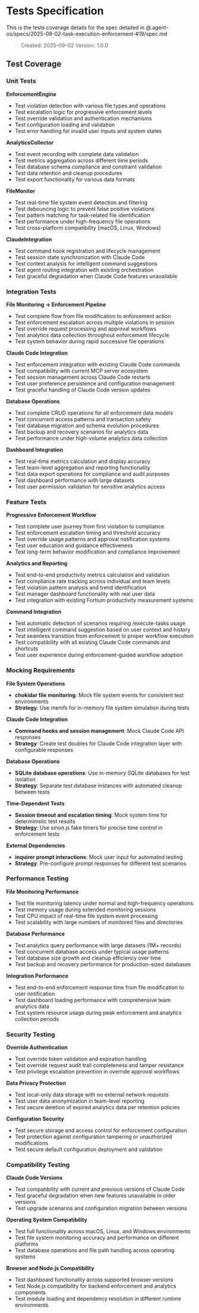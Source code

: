 # Tests Specification

This is the tests coverage details for the spec detailed in @.agent-os/specs/2025-09-02-task-execution-enforcement-#19/spec.md

> Created: 2025-09-02
> Version: 1.0.0

## Test Coverage

### Unit Tests

**EnforcementEngine**
- Test violation detection with various file types and operations
- Test escalation logic for progressive enforcement levels
- Test override validation and authentication mechanisms
- Test configuration loading and validation
- Test error handling for invalid user inputs and system states

**AnalyticsCollector**
- Test event recording with complete data validation
- Test metrics aggregation across different time periods
- Test database schema compliance and constraint validation
- Test data retention and cleanup procedures
- Test export functionality for various data formats

**FileMonitor**
- Test real-time file system event detection and filtering
- Test debouncing logic to prevent false positive violations
- Test pattern matching for task-related file identification
- Test performance under high-frequency file operations
- Test cross-platform compatibility (macOS, Linux, Windows)

**ClaudeIntegration**
- Test command hook registration and lifecycle management
- Test session state synchronization with Claude Code
- Test context analysis for intelligent command suggestions
- Test agent routing integration with existing orchestration
- Test graceful degradation when Claude Code features unavailable

### Integration Tests

**File Monitoring → Enforcement Pipeline**
- Test complete flow from file modification to enforcement action
- Test enforcement escalation across multiple violations in session
- Test override request processing and approval workflows
- Test analytics data collection throughout enforcement lifecycle
- Test system behavior during rapid successive file operations

**Claude Code Integration**
- Test enforcement integration with existing Claude Code commands
- Test compatibility with current MCP server ecosystem
- Test session management across Claude Code restarts
- Test user preference persistence and configuration management
- Test graceful handling of Claude Code version updates

**Database Operations**
- Test complete CRUD operations for all enforcement data models
- Test concurrent access patterns and transaction safety
- Test database migration and schema evolution procedures
- Test backup and recovery scenarios for analytics data
- Test performance under high-volume analytics data collection

**Dashboard Integration**
- Test real-time metrics calculation and display accuracy
- Test team-level aggregation and reporting functionality
- Test data export operations for compliance and audit purposes
- Test dashboard performance with large datasets
- Test user permission validation for sensitive analytics access

### Feature Tests

**Progressive Enforcement Workflow**
- Test complete user journey from first violation to compliance
- Test enforcement escalation timing and threshold accuracy
- Test override usage patterns and approval notification systems
- Test user education and guidance effectiveness
- Test long-term behavior modification and compliance improvement

**Analytics and Reporting**
- Test end-to-end productivity metrics calculation and validation
- Test compliance rate tracking across individual and team levels
- Test violation pattern analysis and trend identification
- Test manager dashboard functionality with real user data
- Test integration with existing Fortium productivity measurement systems

**Command Integration**
- Test automatic detection of scenarios requiring /execute-tasks usage
- Test intelligent command suggestion based on user context and history
- Test seamless transition from enforcement to proper workflow execution
- Test compatibility with all existing Claude Code commands and shortcuts
- Test user experience during enforcement-guided workflow adoption

### Mocking Requirements

**File System Operations**
- **chokidar file monitoring**: Mock file system events for consistent test environments
- **Strategy**: Use memfs for in-memory file system simulation during tests

**Claude Code Integration**
- **Command hooks and session management**: Mock Claude Code API responses
- **Strategy**: Create test doubles for Claude Code integration layer with configurable responses

**Database Operations**
- **SQLite database operations**: Use in-memory SQLite databases for test isolation
- **Strategy**: Separate test database instances with automated cleanup between tests

**Time-Dependent Tests**
- **Session timeout and escalation timing**: Mock system time for deterministic test results
- **Strategy**: Use sinon.js fake timers for precise time control in enforcement tests

**External Dependencies**
- **inquirer prompt interactions**: Mock user input for automated testing
- **Strategy**: Pre-configure prompt responses for different test scenarios

### Performance Testing

**File Monitoring Performance**
- Test file monitoring latency under normal and high-frequency operations
- Test memory usage during extended monitoring sessions
- Test CPU impact of real-time file system event processing
- Test scalability with large numbers of monitored files and directories

**Database Performance**
- Test analytics query performance with large datasets (1M+ records)
- Test concurrent database access under typical usage patterns
- Test database size growth and cleanup efficiency over time
- Test backup and recovery performance for production-sized databases

**Integration Performance**
- Test end-to-end enforcement response time from file modification to user notification
- Test dashboard loading performance with comprehensive team analytics data
- Test system resource usage during peak enforcement and analytics collection periods

### Security Testing

**Override Authentication**
- Test override token validation and expiration handling
- Test override request audit trail completeness and tamper resistance
- Test privilege escalation prevention in override approval workflows

**Data Privacy Protection**
- Test local-only data storage with no external network requests
- Test user data anonymization in team-level reporting
- Test secure deletion of expired analytics data per retention policies

**Configuration Security**
- Test secure storage and access control for enforcement configuration
- Test protection against configuration tampering or unauthorized modifications
- Test secure default configuration deployment and validation

### Compatibility Testing

**Claude Code Versions**
- Test compatibility with current and previous versions of Claude Code
- Test graceful degradation when new features unavailable in older versions
- Test upgrade scenarios and configuration migration between versions

**Operating System Compatibility**
- Test full functionality across macOS, Linux, and Windows environments
- Test file system monitoring accuracy and performance on different platforms
- Test database operations and file path handling across operating systems

**Browser and Node.js Compatibility**
- Test dashboard functionality across supported browser versions
- Test Node.js compatibility for backend enforcement and analytics components
- Test module loading and dependency resolution in different runtime environments